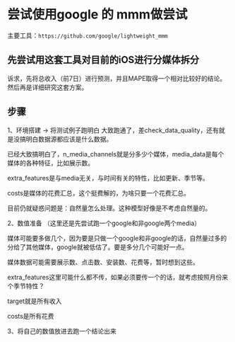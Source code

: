 # 尝试使用google 的 mmm做尝试
主要工具：`https://github.com/google/lightweight_mmm`

## 先尝试用这套工具对目前的iOS进行分媒体拆分
诉求，先将总收入（前7日）进行预测，并且MAPE取得一个相对比较好的结论。然后再是详细研究这套方案。

## 步骤
1、环境搭建 -> 将测试例子跑明白 
大致跑通了，差check_data_quality，还有就是没搞明白数据源都应该是什么数据。

已经大致搞明白了，n_media_channels就是分多少个媒体，media_data是每个媒体的各种特征，比如展示数。

extra_features是与media无关，与时间有关的特性，比如更新、季节等。

costs是媒体的花费汇总，这个挺费解的，为啥只要一个花费汇总。

目前仍就疑惑问题是：自然量怎么处理。这种模型好像是不考虑自然量的。

2、数值准备 （这里还是先尝试跑一个google和非google两个media）

媒体可能要多做几个，因为要是只做一个google和非google的话，自然量过多的分给了其他媒体，google就被低估了。要是多分几个可能好一点。

媒体数据可能需要展示数、点击数、安装数、花费等，暂时想到这些。

extra_features这里可能什么都不传，如果必须要传一个的话，就考虑按照月份来个季节特性？

target就是所有收入

costs是所有花费


3、将自己的数值放进去跑一个结论出来